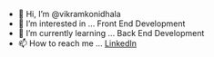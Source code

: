- 👋 Hi, I’m @vikramkonidhala
- 👀 I’m interested in ... Front End Development
- 🌱 I’m currently learning ... Back End Development
- 📫 How to reach me ... <a href="https://www.linkedin.com/in/vikramkonidhala/">LinkedIn</a>

<!---
vikramkonidhala/vikramkonidhala is a ✨ special ✨ repository because its `README.md` (this file) appears on your GitHub profile.
You can click the Preview link to take a look at your changes.
--->
